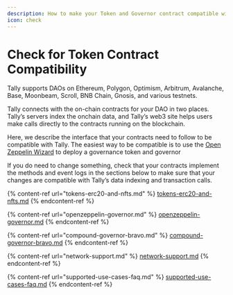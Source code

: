 ```yaml
---
description: How to make your Token and Governor contract compatible with Tally
icon: check
---
```


# Check for Token Contract Compatibility

Tally supports DAOs on Ethereum, Polygon, Optimism, Arbitrum, Avalanche, Base, Moonbeam, Scroll, BNB Chain, Gnosis, and various testnets.

Tally connects with the on-chain contracts for your DAO in two places. Tally’s servers index the onchain data, and Tally’s web3 site helps users make calls directly to the contracts running on the blockchain.

Here, we describe the interface that your contracts need to follow to be compatible with Tally. The easiest way to be compatible is to use the [Open Zeppelin Wizard](https://wizard.openzeppelin.com/) to deploy a governance token and governor&#x20;

If you do need to change something, check that your contracts implement the methods and event logs in the sections below to make sure that your changes are compatible with Tally’s data indexing and transaction calls.

{% content-ref url="tokens-erc20-and-nfts.md" %}
[tokens-erc20-and-nfts.md](tokens-erc20-and-nfts.md)
{% endcontent-ref %}

{% content-ref url="openzeppelin-governor.md" %}
[openzeppelin-governor.md](openzeppelin-governor.md)
{% endcontent-ref %}

{% content-ref url="compound-governor-bravo.md" %}
[compound-governor-bravo.md](compound-governor-bravo.md)
{% endcontent-ref %}

{% content-ref url="network-support.md" %}
[network-support.md](network-support.md)
{% endcontent-ref %}

{% content-ref url="supported-use-cases-faq.md" %}
[supported-use-cases-faq.md](supported-use-cases-faq.md)
{% endcontent-ref %}
